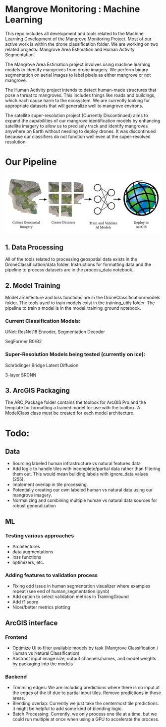 # Mangrove Monitoring : Machine Learning

This repo includes all development and tools related to the Machine Learning Development of the Mangrove Monitoring Project. Most of our active work is within the drone classification folder. We are working on two related projects: Mangrove Area Estimation and Human Activity Segmentation. 

The Mangrove Area Estimation project involves using machine learning models to identify mangroves from drone imagery. We perform binary segmentation on aerial images to label pixels as either mangrove or not mangrove.

The Human Activity project intends to detect human-made structures that pose a threat to mangroves. This includes things like roads and buildings, which each cause harm to the ecosystem. We are currently looking for appropriate datasets that will generalize well to mangrove environs.

The satellite super-resolution project (Currently Discontinued) aims to expand the capabilities of our mangrove identification models by enhancing satellite imagery to allow us to precisely track and identify mangroves anywhere on Earth without needing to deploy drones. It was discontinued because our classifiers do not function well even at the super-resolved resolution.

# Our Pipeline

![pipline](readme_resources/Mangrove_Pipeline.jpeg)

## 1. Data Processing
All of the tools related to processing geospatial data exists in the DroneClassification/data folder. Instructions for formatting data and the pipeline to process datasets are in the process_data notebook.

## 2. Model Training
Model architecture and loss functions are in the DroneClassification/models folder. The tools used to train models exist in the training_utils folder. The pipeline to train a model is in the model_training_ground notebook.

### Current Classification Models:

UNet: ResNet18 Encoder, Segmentation Decoder

SegFormer B0/B2

### Super-Resolution Models being tested (currently on ice):

Schrödinger Bridge Latent Diffusion 

3-layer SRCNN

## 3. ArcGIS Packaging
The ARC_Package folder contains the toolbox for ArcGIS Pro and the template for formatting a trained model for use with the toolbox. A ModelClass class must be created for each model architecture. 


# Todo:
## Data
- Sourcing labeled human infrastructure vs natural features data
- Add logic to handle tiles with incomplete/partial data rather than filtering them out. This would mean building labels with ignore_data values (255).
- Implement overlap in tile processing.
- Potentially creating our own labeled human vs natural data using our mangrove imagery.
- Normalizing and combining multiple human vs natural data sources for robust generalization

## ML
### Testing various approaches
- Architectures
- data augmentations
- loss functions
- optimizers, etc.

### Adding features to validation process
- Fixing odd issue in human segmentation visualizer where examples repeat (see end of human_segmentation.ipynb)
- Add option to select validation metrics in TrainingGround
- Add f1 score
- Nicer/better metrics plotting

## ArcGIS interface
### Frontend
- Optimize UI to filter available models by task (Mangrove Classification / Human vs Natural Classification)
- Abstract input image size, output channels/names, and model weights by packaging into the models

### Backend
- Trimming edges: We are including predictions where there is no input at the edges of the tif due to partial input tiles. Remove predictions in those areas.
- Blending overlap: Currently we just take the centermost tile predictions. It might be helpful to add some kind of blending logic.
- Batch Processing: Currently, we only process one tile at a time, but we could run multiple at once when using a GPU to accelerate the process.










